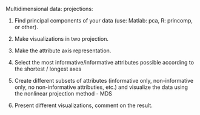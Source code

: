 Multidimensional data: projections:

1) Find principal components of your data (use: Matlab: pca, R: princomp, or other).

2) Make visualizations in two projection.

3) Make the attribute axis representation.

4)  Select the most informative/informative attributes possible according to the shortest / longest axes

5)  Create different subsets of attributes (informative only, non-informative only, no non-informative attributies, etc.) and visualize the data using the nonlinear projection method - MDS

6) Present different visualizations, comment on the result.
